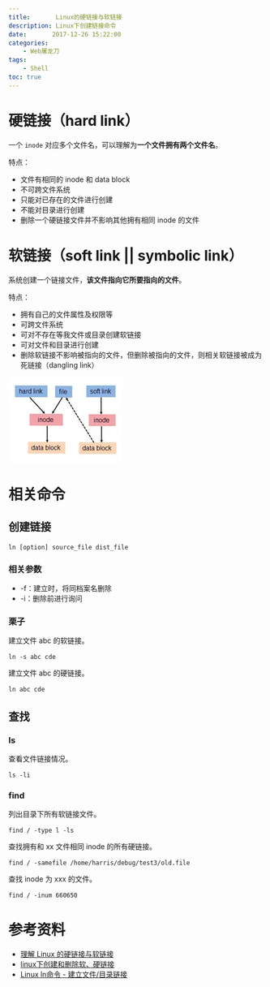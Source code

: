 ```yaml
---
title:       Linux的硬链接与软链接
description: Linux下创建链接命令
date:       2017-12-26 15:22:00
categories:
    - Web屠龙刀
tags:
    - Shell
toc: true
---
```


# 硬链接（hard link）

一个 `inode` 对应多个文件名，可以理解为**一个文件拥有两个文件名**。

特点：

- 文件有相同的 inode 和 data block
- 不可跨文件系统
- 只能对已存在的文件进行创建
- 不能对目录进行创建
- 删除一个硬链接文件并不影响其他拥有相同 inode 的文件

# 软链接（soft link || symbolic link）

系统创建一个链接文件，**该文件指向它所要指向的文件**。

特点：

- 拥有自己的文件属性及权限等
- 可跨文件系统
- 可对不存在等我文件或目录创建软链接
- 可对文件和目录进行创建
- 删除软链接不影响被指向的文件，但删除被指向的文件，则相关软链接被成为死链接（dangling link）

![链接示意图](/img/in-post/linux-hard-link-and-soft-link/link.jpg)


# 相关命令

## 创建链接

```
ln [option] source_file dist_file
```

### 相关参数

- -f：建立时，将同档案名删除
- -i：删除前进行询问

### 栗子

建立文件 abc 的软链接。

```
ln -s abc cde
```

建立文件 abc 的硬链接。

```
ln abc cde
```

## 查找

### ls

查看文件链接情况。

```
ls -li
```

### find

列出目录下所有软链接文件。

```
find / -type l -ls
```

查找拥有和 xx 文件相同 inode 的所有硬链接。

```
find / -samefile /home/harris/debug/test3/old.file
```

查找 inode 为 xxx 的文件。

```
find / -inum 660650
```

# 参考资料

- [理解 Linux 的硬链接与软链接](https://www.ibm.com/developerworks/cn/linux/l-cn-hardandsymb-links/)
- [linux下创建和删除软、硬链接](https://www.cnblogs.com/xiaochaohuashengmi/archive/2011/10/05/2199534.html)
- [Linux ln命令 - 建立文件/目录链接](http://www.linuxidc.com/Linux/2014-12/111056.htm)